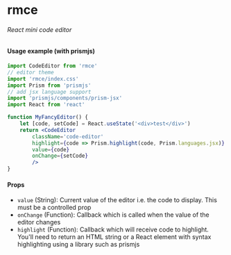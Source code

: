 # rmce
###### React mini code editor

#### Usage example (with prismjs)
```jsx
import CodeEditor from 'rmce'
// editor theme
import 'rmce/index.css'
import Prism from 'prismjs'
// add jsx language support
import 'prismjs/components/prism-jsx'
import React from 'react'

function MyFancyEditor() {
	let [code, setCode] = React.useState('<div>test</div>')
	return <CodeEditor
		className='code-editor'
		highlight={code => Prism.highlight(code, Prism.languages.jsx)}
		value={code}
		onChange={setCode}
		/>
}
```

#### Props

- `value` (String): Current value of the editor i.e. the code to display. This must be a controlled prop
- `onChange` (Function): Callback which is called when the value of the editor changes
- `highlight` (Function): Callback which will receive code to highlight. You'll need to return an HTML string or a React element with syntax highlighting using a library such as prismjs